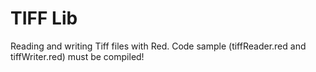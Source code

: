 # TIFF Lib
Reading and writing Tiff files with Red. Code sample (tiffReader.red and tiffWriter.red) must be compiled!

